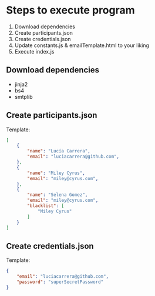# Steps to execute program
1. Download dependencies
2. Create participants.json
3. Create credentials.json
4. Update constants.js & emailTemplate.html to your liking
4. Execute index.js

## Download dependencies
- jinja2
- bs4
- smtplib

## Create participants.json 
Template:
```json
[   
    {
        "name": "Lucía Carrera",
        "email": "luciacarrera@github.com",
    },
    {
        "name": "Miley Cyrus",
        "email": "miley@cyrus.com",
    },
    {
        "name": "Selena Gomez",
        "email": "miley@cyrus.com",
        "blacklist": [
            "Miley Cyrus"        
        ]
    }
]
```

## Create credentials.json
Template:
```json
{   
    "email": "luciacarrera@github.com",
    "password": "superSecretPassword"
}
```


